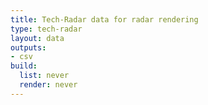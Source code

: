 ```yaml
---
title: Tech-Radar data for radar rendering
type: tech-radar
layout: data 
outputs: 
- csv
build:
  list: never
  render: never
---
```

